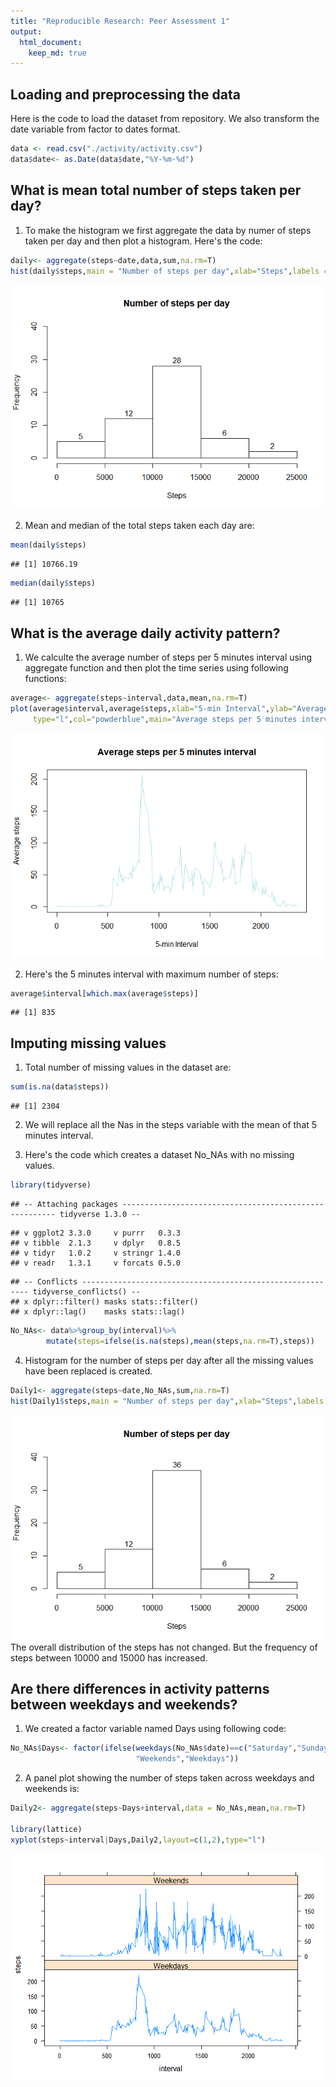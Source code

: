 ```yaml
---
title: "Reproducible Research: Peer Assessment 1"
output: 
  html_document:
    keep_md: true
---
```



## Loading and preprocessing the data
Here is the code to load the dataset from repository. We also transform the date variable from factor to dates format.


```r
data <- read.csv("./activity/activity.csv")
data$date<- as.Date(data$date,"%Y-%m-%d")
```


## What is mean total number of steps taken per day?
1. To make the histogram we first aggregate the data by numer of steps taken per day and then plot a histogram. Here's the code:


```r
daily<- aggregate(steps~date,data,sum,na.rm=T)
hist(daily$steps,main = "Number of steps per day",xlab="Steps",labels = T,ylim = c(0,40))
```

![](PA1_template_files/figure-html/unnamed-chunk-2-1.png)<!-- -->

2. Mean and median of the total steps taken each day are:

```r
mean(daily$steps)
```

```
## [1] 10766.19
```

```r
median(daily$steps)
```

```
## [1] 10765
```


## What is the average daily activity pattern?

1. We calculte the average number of steps per 5 minutes interval using aggregate function and then plot the time series using following functions:


```r
average<- aggregate(steps~interval,data,mean,na.rm=T)
plot(average$interval,average$steps,xlab="5-min Interval",ylab="Average steps",
     type="l",col="powderblue",main="Average steps per 5 minutes interval")
```

![](PA1_template_files/figure-html/unnamed-chunk-4-1.png)<!-- -->

2. Here's the 5 minutes interval with maximum number of steps:


```r
average$interval[which.max(average$steps)]
```

```
## [1] 835
```


## Imputing missing values
1. Total number of missing values in the dataset are:


```r
sum(is.na(data$steps))
```

```
## [1] 2304
```

2. We will replace all the Nas in the steps variable with the mean of that 5 minutes interval.

3. Here's the code which creates a dataset No_NAs with no missing values.


```r
library(tidyverse)
```

```
## -- Attaching packages ------------------------------------------------------- tidyverse 1.3.0 --
```

```
## v ggplot2 3.3.0     v purrr   0.3.3
## v tibble  2.1.3     v dplyr   0.8.5
## v tidyr   1.0.2     v stringr 1.4.0
## v readr   1.3.1     v forcats 0.5.0
```

```
## -- Conflicts ---------------------------------------------------------- tidyverse_conflicts() --
## x dplyr::filter() masks stats::filter()
## x dplyr::lag()    masks stats::lag()
```

```r
No_NAs<- data%>%group_by(interval)%>%
        mutate(steps=ifelse(is.na(steps),mean(steps,na.rm=T),steps))
```

4. Histogram for the number of steps per day after all the missing values have been replaced is created.


```r
Daily1<- aggregate(steps~date,No_NAs,sum,na.rm=T)
hist(Daily1$steps,main = "Number of steps per day",xlab="Steps",labels = T,ylim = c(0,40))
```

![](PA1_template_files/figure-html/unnamed-chunk-8-1.png)<!-- -->
The overall distribution of the steps has not changed. But the frequency of steps between 10000 and 15000 has increased.  


## Are there differences in activity patterns between weekdays and weekends?

1. We created a factor variable named Days using following code:  

```r
No_NAs$Days<- factor(ifelse(weekdays(No_NAs$date)==c("Saturday","Sunday"),
                            "Weekends","Weekdays"))
```

2. A panel plot showing the number of steps taken across weekdays and weekends is:  

```r
Daily2<- aggregate(steps~Days+interval,data = No_NAs,mean,na.rm=T)

library(lattice)
xyplot(steps~interval|Days,Daily2,layout=c(1,2),type="l")
```

![](PA1_template_files/figure-html/unnamed-chunk-10-1.png)<!-- -->

